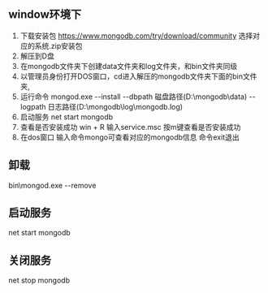 ## window环境下
1. 下载安装包 https://www.mongodb.com/try/download/community
    选择对应的系统.zip安装包
2. 解压到D盘
3. 在mongodb文件夹下创建data文件夹和log文件夹，和bin文件夹同级
4. 以管理员身份打开DOS窗口，cd进入解压的mongodb文件夹下面的bin文件夹,
5. 运行命令 mongod.exe --install --dbpath 磁盘路径(D:\mongodb\data) --logpath 日志路径(D:\mongodb\log\mongodb.log)
6. 启动服务  net start mongodb
7. 查看是否安装成功 win + R  输入service.msc   按m键查看是否安装成功
8. 在dos窗口  输入命令mongo可查看对应的mongodb信息   命令exit退出

## 卸载
bin\mongod.exe --remove

## 启动服务
net start mongodb

## 关闭服务
net stop mongodb